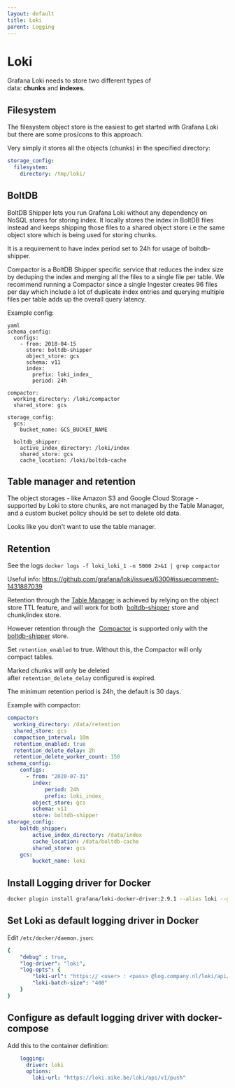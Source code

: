 ```yaml
---
layout: default
title: Loki
parent: Logging
---
```


# Loki

Grafana Loki needs to store two different types of data: **chunks** and **indexes**.

## Filesystem

The filesystem object store is the easiest to get started with Grafana Loki but there are some pros/cons to this approach.

Very simply it stores all the objects (chunks) in the specified directory:
```yaml
storage_config:
  filesystem:
    directory: /tmp/loki/
```

## BoltDB

BoltDB Shipper lets you run Grafana Loki without any dependency on NoSQL stores for storing index.
It locally stores the index in BoltDB files instead and keeps shipping those files to a shared
object store i.e the same object store which is being used for storing chunks.

It is a requirement to have index period set to 24h for usage of boltdb-shipper.

Compactor is a BoltDB Shipper specific service that reduces the index size by deduping the index and
merging all the files to a single file per table. We recommend running a Compactor since a single
Ingester creates 96 files per day which include a lot of duplicate index entries and querying
multiple files per table adds up the overall query latency.

Example config:

```
yaml
schema_config:
  configs:
    - from: 2018-04-15
      store: boltdb-shipper
      object_store: gcs
      schema: v11
      index:
        prefix: loki_index_
        period: 24h

compactor:
  working_directory: /loki/compactor
  shared_store: gcs

storage_config:
  gcs:
    bucket_name: GCS_BUCKET_NAME

  boltdb_shipper:
    active_index_directory: /loki/index
    shared_store: gcs
    cache_location: /loki/boltdb-cache
```

## Table manager and retention

The object storages - like Amazon S3 and Google Cloud Storage - supported by Loki to store chunks,
are not managed by the Table Manager, and a custom bucket policy should be set to delete old data.

Looks like you don't want to use the table manager.

## Retention

See the logs `docker logs -f loki_loki_1 -n 5000 2>&1 | grep compactor`

Useful info: https://github.com/grafana/loki/issues/6300#issuecomment-1431887039

Retention through the [Table
Manager](https://grafana.com/docs/loki/latest/operations/storage/table-manager/) is achieved by
relying on the object store TTL feature, and will work for both 
[boltdb-shipper](https://grafana.com/docs/loki/latest/operations/storage/boltdb-shipper/) store
and chunk/index store.

However retention through the 
[Compactor](https://grafana.com/docs/loki/latest/operations/storage/boltdb-shipper/#compactor) is
supported only with the 
[boltdb-shipper](https://grafana.com/docs/loki/latest/operations/storage/boltdb-shipper/) store.

Set `retention_enabled` to true. Without this, the Compactor will only compact tables.

Marked chunks will only be deleted after `retention_delete_delay` configured is expired.

The minimum retention period is 24h, the default is 30 days.

Example with compactor:

```yaml
compactor:
  working_directory: /data/retention
  shared_store: gcs
  compaction_interval: 10m
  retention_enabled: true
  retention_delete_delay: 2h
  retention_delete_worker_count: 150
schema_config:
    configs:
      - from: "2020-07-31"
        index:
            period: 24h
            prefix: loki_index_
        object_store: gcs
        schema: v11
        store: boltdb-shipper
storage_config:
    boltdb_shipper:
        active_index_directory: /data/index
        cache_location: /data/boltdb-cache
        shared_store: gcs
    gcs:
        bucket_name: loki
```



## Install Logging driver for Docker

```bash
docker plugin install grafana/loki-docker-driver:2.9.1 --alias loki --grant-all-permissions
```

## Set Loki as default logging driver in Docker

Edit `/etc/docker/daemon.json`:

```yaml
{
    "debug" : true,
    "log-driver": "loki",
    "log-opts": {
        "loki-url": "https:// <user> : <pass> @log.company.nl/loki/api/v1/push",
        "loki-batch-size": "400"
    }
}
```

## Configure as default logging driver with docker-compose

Add this to the container definition:

```yaml
    logging:
      driver: loki
      options:
        loki-url: "https://loki.aike.be/loki/api/v1/push"
```


